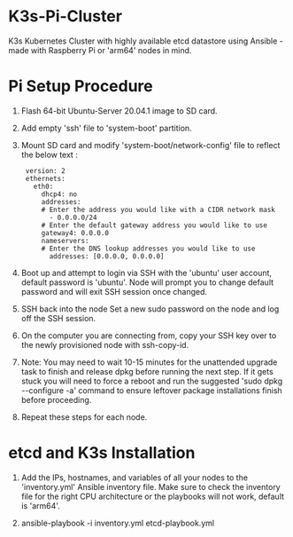 # K3s-Pi-Cluster
K3s Kubernetes Cluster with highly available etcd datastore using Ansible - made with Raspberry Pi or 'arm64' nodes in mind.

# Pi Setup Procedure
1. Flash 64-bit Ubuntu-Server 20.04.1 image to SD card.

2. Add empty 'ssh' file to 'system-boot' partition.

3. Mount SD card and modify 'system-boot/network-config' file to reflect the below text :

        version: 2
        ethernets:
          eth0:
            dhcp4: no
            addresses:
            # Enter the address you would like with a CIDR network mask
              - 0.0.0.0/24
            # Enter the default gateway address you would like to use
            gateway4: 0.0.0.0
            nameservers:
            # Enter the DNS lookup addresses you would like to use  
              addresses: [0.0.0.0, 0.0.0.0]

5. Boot up and attempt to login via SSH with the 'ubuntu' user account, default password is 'ubuntu'. Node will prompt you to change default password and will exit SSH session once changed.

6. SSH back into the node Set a new sudo password on the node and log off the SSH session.

7. On the computer you are connecting from, copy your SSH key over to the newly provisioned node with ssh-copy-id.

8. Note: You may need to wait 10-15 minutes for the unattended upgrade task to finish and release dpkg before running the next step. If it gets stuck you will need to force a reboot and run the suggested 'sudo dpkg --configure -a' command to ensure leftover package installations finish before proceeding.

9. Repeat these steps for each node.

# etcd and K3s Installation
1. Add the IPs, hostnames, and variables of all your nodes to the 'inventory.yml' Ansible inventory file. Make sure to check the inventory file for the right CPU architecture or the playbooks will not work, default is 'arm64'.

2. ansible-playbook -i inventory.yml etcd-playbook.yml
